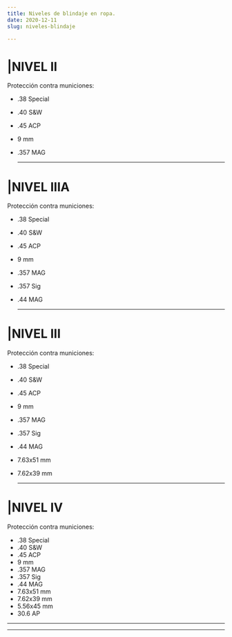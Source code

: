 ```yaml
---
title: Niveles de blindaje en ropa.
date: 2020-12-11
slug: niveles-blindaje

---
```

# |NIVEL II

Protección contra municiones:

* .38 Special
* .40 S&W
* .45 ACP
* 9 mm
* .357 MAG

  ***

# |NIVEL IIIA

Protección contra municiones:

* .38 Special
* .40 S&W
* .45 ACP
* 9 mm
* .357 MAG
* .357 Sig
* .44 MAG

  ***

# |NIVEL III

Protección contra municiones:

* .38 Special
* .40 S&W
* .45 ACP
* 9 mm
* .357 MAG
* .357 Sig
* .44 MAG
* 7.63x51 mm
* 7.62x39 mm

  ***

# |NIVEL IV

Protección contra municiones:

* .38 Special
* .40 S&W
* .45 ACP
* 9 mm
* .357 MAG
* .357 Sig
* .44 MAG
* 7.63x51 mm
* 7.62x39 mm
* 5.56x45 mm
* 30.6 AP

***

***